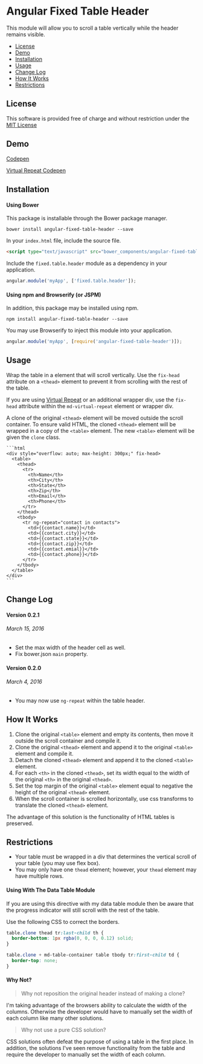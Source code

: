 # Angular Fixed Table Header

This module will allow you to scroll a table vertically while the header remains visible.

* [License](#license)
* [Demo](#demo)
* [Installation](#installation)
* [Usage](#usage)
* [Change Log](#change-log)
* [How It Works](#how-it-works)
* [Restrictions](#restrictions)

## License

This software is provided free of charge and without restriction under the [MIT License](LICENSE.md)

## Demo

[Codepen](http://codepen.io/anon/pen/qbLaMb?editors=101)

[Virtual Repeat Codepen](http://codepen.io/enigmatic/pen/bEMQNj/)

## Installation

#### Using Bower

This package is installable through the Bower package manager.

```
bower install angular-fixed-table-header --save
```

In your `index.html` file, include the source file.

```html
<script type="text/javascript" src="bower_components/angular-fixed-table-header/src/fixed-table-header.min.js"></script>
```

Include the `fixed.table.header` module as a dependency in your application.

```javascript
angular.module('myApp', ['fixed.table.header']);
```

#### Using npm and Browserify (or JSPM)

In addition, this package may be installed using npm.

```
npm install angular-fixed-table-header --save
```

You may use Browserify to inject this module into your application.

```javascript
angular.module('myApp', [require('angular-fixed-table-header')]);
```

## Usage

Wrap the table in a element that will scroll vertically. Use the `fix-head` attribute on a `<thead>` element to prevent it from scrolling with the rest of the table.

If you are using [Virtual Repeat](https://material.angularjs.org/latest/demo/virtualRepeat) or an additional wrapper div, use the `fix-head` attribute within the `md-virtual-repeat` element or wrapper div.

A clone of the original `<thead>` element will be moved outside the scroll container. To ensure valid HTML, the cloned `<thead>` element will be wrapped in a copy of the `<table>` element. The new `<table>` element will be given the `clone` class.

	```html
	<div style="overflow: auto; max-height: 300px;" fix-head>
	  <table>
	    <thead>
	      <tr>
	        <th>Name</th>
	        <th>City</th>
	        <th>State</th>
	        <th>Zip</th>
	        <th>Email</th>
	        <th>Phone</th>
	      </tr>
	    </thead>
	    <tbody>
	      <tr ng-repeat="contact in contacts">
	        <td>{{contact.name}}</td>
	        <td>{{contact.city}}</td>
	        <td>{{contact.state}}</td>
	        <td>{{contact.zip}}</td>
	        <td>{{contact.emial}}</td>
	        <td>{{contact.phone}}</td>
	      </tr>
	    </tbody>
	  </table>
	</div>
	```

## Change Log

#### Version 0.2.1
###### March 15, 2016

* Set the max width of the header cell as well.
* Fix bower.json `main` property.

#### Version 0.2.0
###### March 4, 2016

* You may now use `ng-repeat` within the table header.

## How It Works

1. Clone the original `<table>` element and empty its contents, then move it outside the scroll container and compile it.
2. Clone the original `<thead>` element and append it to the original `<table>` element and compile it.
3. Detach the cloned `<thead>` element and append it to the cloned `<table>` element.
4. For each `<th>` in the cloned `<thead>`, set its width equal to the width of the original `<th>` in the original `<thead>`.
5. Set the top margin of the original `<table>` element equal to negative the height of the original `<thead>` element.
6. When the scroll container is scrolled horizontally, use css transforms to translate the cloned `<thead>` element.

The advantage of this solution is the functionality of HTML tables is preserved.

## Restrictions
 
* Your table must be wrapped in a div that determines the vertical scroll of your table (you may use flex box).
* You may only have one `thead` element; however, your `thead` element may have multiple rows.

#### Using With The Data Table Module

If you are using this directive with my data table module then be aware that the progress indicator will still scroll with the rest of the table.

Use the following CSS to correct the borders.

```css
table.clone thead tr:last-child th {
  border-bottom: 1px rgba(0, 0, 0, 0.12) solid;
}

table.clone + md-table-container table tbody tr:first-child td {
  border-top: none;
}
```

#### Why Not?

> Why not reposition the original header instead of making a clone?

I'm taking advantage of the browsers ability to calculate the width of the columns. Otherwise the developer would have to manually set the width of each column like many other solutions.

> Why not use a pure CSS solution?

CSS solutions often defeat the purpose of using a table in the first place. In addition, the solutions I've seen remove functionality from the table and require the developer to manually set the width of each column.
